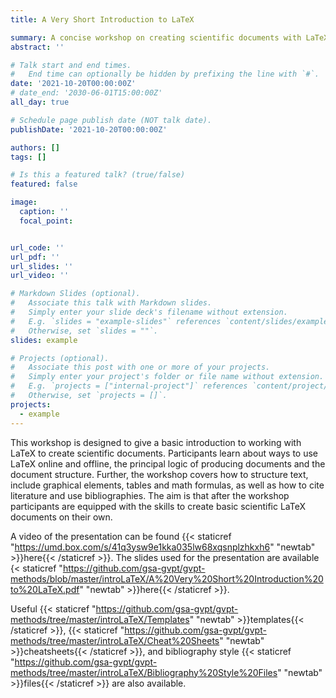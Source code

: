 ```yaml
---
title: A Very Short Introduction to LaTeX

summary: A concise workshop on creating scientific documents with LaTeX.
abstract: ''

# Talk start and end times.
#   End time can optionally be hidden by prefixing the line with `#`.
date: '2021-10-20T00:00:00Z'
# date_end: '2030-06-01T15:00:00Z'
all_day: true

# Schedule page publish date (NOT talk date).
publishDate: '2021-10-20T00:00:00Z'

authors: []
tags: []

# Is this a featured talk? (true/false)
featured: false

image:
  caption: ''
  focal_point:


url_code: ''
url_pdf: ''
url_slides: ''
url_video: ''

# Markdown Slides (optional).
#   Associate this talk with Markdown slides.
#   Simply enter your slide deck's filename without extension.
#   E.g. `slides = "example-slides"` references `content/slides/example-slides.md`.
#   Otherwise, set `slides = ""`.
slides: example

# Projects (optional).
#   Associate this post with one or more of your projects.
#   Simply enter your project's folder or file name without extension.
#   E.g. `projects = ["internal-project"]` references `content/project/deep-learning/index.md`.
#   Otherwise, set `projects = []`.
projects:
  - example
---
```


This workshop is designed to give a basic introduction to working with LaTeX to create scientific documents. Participants learn about ways to use LaTeX online and offline, the principal logic of producing documents and the document structure. Further, the workshop covers how to structure text, include graphical elements, tables and math formulas, as well as how to cite literature and use bibliographies. The aim is that after the workshop participants are equipped with the skills to create basic scientific LaTeX documents on their own.

A video of the presentation can be found {{< staticref "https://umd.box.com/s/41q3ysw9e1kka035lw68xqsnplzhkxh6" "newtab" >}}here{{< /staticref >}}. The slides used for the presentation are available {< staticref "https://github.com/gsa-gvpt/gvpt-methods/blob/master/introLaTeX/A%20Very%20Short%20Introduction%20to%20LaTeX.pdf" "newtab" >}}here{{< /staticref >}}.

Useful {{< staticref "https://github.com/gsa-gvpt/gvpt-methods/tree/master/introLaTeX/Templates" "newtab" >}}templates{{< /staticref >}}, {{< staticref "https://github.com/gsa-gvpt/gvpt-methods/tree/master/introLaTeX/Cheat%20Sheets" "newtab" >}}cheatsheets{{< /staticref >}}, and bibliography style {{< staticref "https://github.com/gsa-gvpt/gvpt-methods/tree/master/introLaTeX/Bibliography%20Style%20Files" "newtab" >}}files{{< /staticref >}} are also available.
